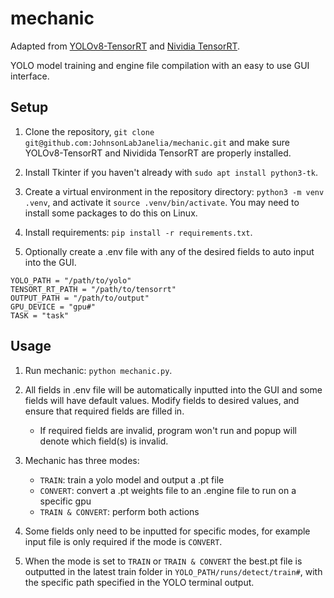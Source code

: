 # mechanic

Adapted from [YOLOv8-TensorRT](https://github.com/triple-Mu/YOLOv8-TensorRT) and [Nividia TensorRT](https://developer.nvidia.com/tensorrt). 

YOLO model training and engine file compilation with an easy to use GUI interface.

## Setup
1. Clone the repository, `git clone git@github.com:JohnsonLabJanelia/mechanic.git` and make sure YOLOv8-TensorRT and Nividida TensorRT are properly installed.

2. Install Tkinter if you haven't already with `sudo apt install python3-tk`.

3. Create a virtual environment in the repository directory: `python3 -m venv .venv`, and activate it `source .venv/bin/activate`. You may need to install some packages to do this on Linux. 

4. Install requirements: `pip install -r requirements.txt`.

5. Optionally create a .env file with any of the desired fields to auto input into the GUI.
```
YOLO_PATH = "/path/to/yolo"
TENSORT_RT_PATH = "/path/to/tensorrt"
OUTPUT_PATH = "/path/to/output"
GPU_DEVICE = "gpu#"
TASK = "task"
```
## Usage

1. Run mechanic: `python mechanic.py`.

2. All fields in .env file will be automatically inputted into the GUI and some fields will have default values. Modify fields to desired values, and ensure that required fields are filled in. 
    - If required fields are invalid, program won't run and popup will denote which field(s) is invalid.

3. Mechanic has three modes:
    - `TRAIN`: train a yolo model and output a .pt file
    - `CONVERT`: convert a .pt weights file to an .engine file to run on a specific gpu
    - `TRAIN & CONVERT`: perform both actions

4. Some fields only need to be inputted for specific modes, for example input file is only required if the mode is `CONVERT`.

5. When the mode is set to `TRAIN` or `TRAIN & CONVERT` the best.pt file is outputted in the latest train folder in `YOLO_PATH/runs/detect/train#`, with the specific path specified in the YOLO terminal output.
